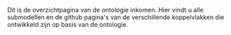 Dit is de overzichtpagina van de ontologie inkomen. Hier vindt u alle submodellen en de github pagina's van de verschillende koppelvlakken die ontwikkeld zijn op basis van de ontologie. 